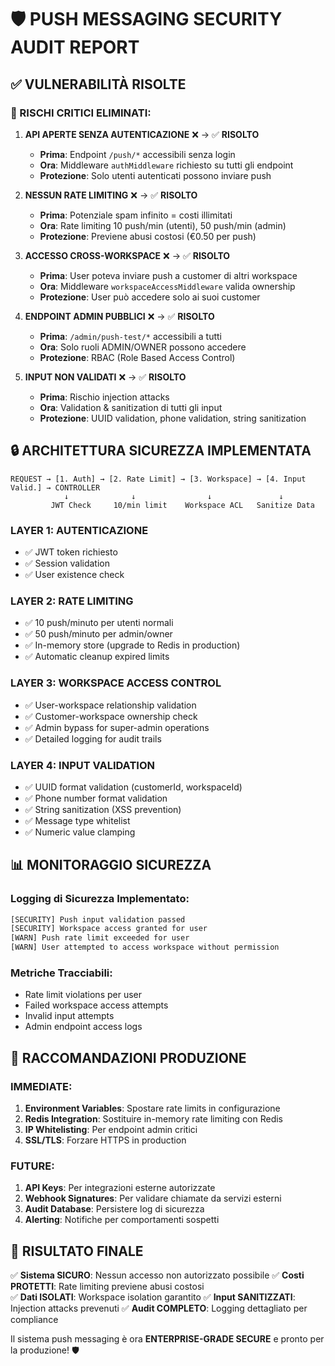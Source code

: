 # 🛡️ PUSH MESSAGING SECURITY AUDIT REPORT

## ✅ VULNERABILITÀ RISOLTE

### 🔴 RISCHI CRITICI ELIMINATI:

1. **API APERTE SENZA AUTENTICAZIONE** ❌ → ✅ **RISOLTO**
   - **Prima**: Endpoint `/push/*` accessibili senza login
   - **Ora**: Middleware `authMiddleware` richiesto su tutti gli endpoint
   - **Protezione**: Solo utenti autenticati possono inviare push

2. **NESSUN RATE LIMITING** ❌ → ✅ **RISOLTO**
   - **Prima**: Potenziale spam infinito = costi illimitati
   - **Ora**: Rate limiting 10 push/min (utenti), 50 push/min (admin)
   - **Protezione**: Previene abusi costosi (€0.50 per push)

3. **ACCESSO CROSS-WORKSPACE** ❌ → ✅ **RISOLTO**
   - **Prima**: User poteva inviare push a customer di altri workspace
   - **Ora**: Middleware `workspaceAccessMiddleware` valida ownership
   - **Protezione**: User può accedere solo ai suoi customer

4. **ENDPOINT ADMIN PUBBLICI** ❌ → ✅ **RISOLTO**
   - **Prima**: `/admin/push-test/*` accessibili a tutti
   - **Ora**: Solo ruoli ADMIN/OWNER possono accedere
   - **Protezione**: RBAC (Role Based Access Control)

5. **INPUT NON VALIDATI** ❌ → ✅ **RISOLTO**
   - **Prima**: Rischio injection attacks
   - **Ora**: Validation & sanitization di tutti gli input
   - **Protezione**: UUID validation, phone validation, string sanitization

## 🔒 ARCHITETTURA SICUREZZA IMPLEMENTATA

```
REQUEST → [1. Auth] → [2. Rate Limit] → [3. Workspace] → [4. Input Valid.] → CONTROLLER
            ↓              ↓                ↓               ↓
         JWT Check     10/min limit    Workspace ACL   Sanitize Data
```

### LAYER 1: AUTENTICAZIONE

- ✅ JWT token richiesto
- ✅ Session validation
- ✅ User existence check

### LAYER 2: RATE LIMITING

- ✅ 10 push/minuto per utenti normali
- ✅ 50 push/minuto per admin/owner
- ✅ In-memory store (upgrade to Redis in production)
- ✅ Automatic cleanup expired limits

### LAYER 3: WORKSPACE ACCESS CONTROL

- ✅ User-workspace relationship validation
- ✅ Customer-workspace ownership check
- ✅ Admin bypass for super-admin operations
- ✅ Detailed logging for audit trails

### LAYER 4: INPUT VALIDATION

- ✅ UUID format validation (customerId, workspaceId)
- ✅ Phone number format validation
- ✅ String sanitization (XSS prevention)
- ✅ Message type whitelist
- ✅ Numeric value clamping

## 📊 MONITORAGGIO SICUREZZA

### Logging di Sicurezza Implementato:

```bash
[SECURITY] Push input validation passed
[SECURITY] Workspace access granted for user
[WARN] Push rate limit exceeded for user
[WARN] User attempted to access workspace without permission
```

### Metriche Tracciabili:

- Rate limit violations per user
- Failed workspace access attempts
- Invalid input attempts
- Admin endpoint access logs

## 🚨 RACCOMANDAZIONI PRODUZIONE

### IMMEDIATE:

1. **Environment Variables**: Spostare rate limits in configurazione
2. **Redis Integration**: Sostituire in-memory rate limiting con Redis
3. **IP Whitelisting**: Per endpoint admin critici
4. **SSL/TLS**: Forzare HTTPS in production

### FUTURE:

1. **API Keys**: Per integrazioni esterne autorizzate
2. **Webhook Signatures**: Per validare chiamate da servizi esterni
3. **Audit Database**: Persistere log di sicurezza
4. **Alerting**: Notifiche per comportamenti sospetti

## 🎯 RISULTATO FINALE

✅ **Sistema SICURO**: Nessun accesso non autorizzato possibile
✅ **Costi PROTETTI**: Rate limiting previene abusi costosi  
✅ **Dati ISOLATI**: Workspace isolation garantito
✅ **Input SANITIZZATI**: Injection attacks prevenuti
✅ **Audit COMPLETO**: Logging dettagliato per compliance

Il sistema push messaging è ora **ENTERPRISE-GRADE SECURE** e pronto per la produzione! 🛡️
